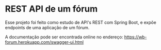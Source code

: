 # REST API de um fórum
Esse projeto foi feito como estudo de API's REST com Spring Boot, e expõe endpoints de uma aplicação de um fórum.

A documentação pode ser encontrada online no endereço: https://wb-forum.herokuapp.com/swagger-ui.html

